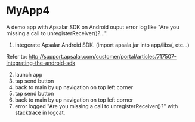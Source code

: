 MyApp4
======

A demo app with Apsalar SDK on Android ouput error log like "Are you missing a call to unregisterReceiver()?...".


1. integerate Apsalar Android SDK.
(import apsala.jar into app/libs/, etc...)

 Refer to:
 http://support.apsalar.com/customer/portal/articles/717507-integrating-the-android-sdk

2. launch app
3. tap send button
4. back to main by up navigation on top left corner
5. tap send button
6. back to main by up navigation on top left corner
7. error logged "Are you missing a call to unregisterReceiver()?" with stacktrace in logcat.


